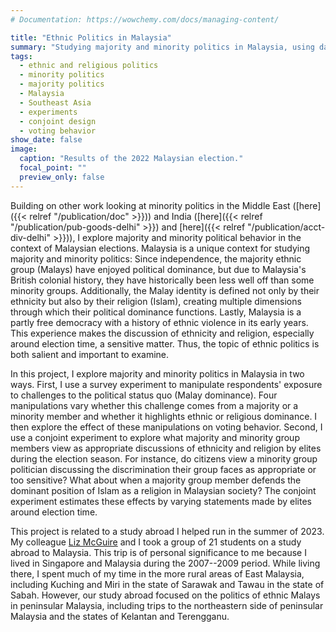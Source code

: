 ```yaml
---
# Documentation: https://wowchemy.com/docs/managing-content/

title: "Ethnic Politics in Malaysia"
summary: "Studying majority and minority politics in Malaysia, using data from an n = 3,000 survey administered in 2024 (based on field work in 2023)."
tags:
  - ethnic and religious politics
  - minority politics
  - majority politics
  - Malaysia
  - Southeast Asia
  - experiments
  - conjoint design
  - voting behavior
show_date: false
image:
  caption: "Results of the 2022 Malaysian election."
  focal_point: ""
  preview_only: false
---
```

Building on other work looking at minority politics in the Middle East
([here]({{< relref "/publication/doc" >}})) and India ([here]({{< relref "/publication/pub-goods-delhi" >}}) and [here]({{< relref "/publication/acct-div-delhi" >}})), I explore majority and minority political behavior in the context of Malaysian elections. Malaysia is a unique context for studying majority and minority politics: Since independence, the majority ethnic group (Malays) have enjoyed political dominance, but due to Malaysia's British colonial history, they have historically been less well off than some minority groups. Additionally, the Malay identity is defined not only by their ethnicity but also by their religion (Islam), creating multiple dimensions through which their political dominance functions. Lastly, Malaysia is a partly free democracy with a history of ethnic violence in its early years. This experience makes the discussion of ethnicity and religion, especially around election time, a sensitive matter. Thus, the topic of ethnic politics is both salient and important to examine.

In this project, I explore majority and minority politics in Malaysia in two ways. First, I use a survey experiment to manipulate respondents' exposure to challenges to the political status quo (Malay dominance). Four manipulations vary whether this challenge comes from a majority or a minority member and whether it highlights ethnic or religious dominance. I then explore the effect of these manipulations on voting behavior. Second, I use a conjoint experiment to explore what majority and minority group members view as appropriate discussions of ethnicity and religion by elites during the election season. For instance, do citizens view a minority group politician discussing the discrimination their group faces as appropriate or too sensitive? What about when a majority group member defends the dominant position of Islam as a religion in Malaysian society? The conjoint experiment estimates these effects by varying statements made by elites around election time.

This project is related to a study abroad I helped run in the summer of 2023. My colleague [Liz McGuire](https://fhssfaculty.byu.edu/directory/liz-mcguire) and I took a group of 21 students on a study abroad to Malaysia. This trip is of personal significance to me because I lived in Singapore and Malaysia during the 2007--2009 period. While living there, I spent much of my time in the more rural areas of East Malaysia, including Kuching and Miri in the state of Sarawak and Tawau in the state of Sabah. However, our study abroad focused on the politics of ethnic Malays in peninsular Malaysia, including trips to the northeastern side of peninsular Malaysia and the states of Kelantan and Terengganu.
